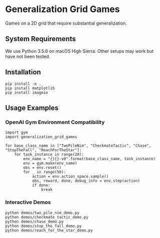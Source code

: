 # Generalization Grid Games
Games on a 2D grid that require substantial generalization.

## System Requirements
We use Python 3.5.6 on macOS High Sierra. Other setups may work but have not been tested.

## Installation
```
pip install -e .
pip install matplotlib
pip install imageio
```

## Usage Examples

### OpenAI Gym Environment Compatibility

```
import gym
import generalization_grid_games

for base_class_name in ["TwoPileNim", "CheckmateTactic", "Chase", "StopTheFall", "ReachForTheStar"]:
    for task_instance in range(20):
        env_name = "{}{}-v0".format(base_class_name, task_instance)
        env = gym.make(env_name)
        obs = env.reset()
        for _ in range(50):
            action = env.action_space.sample()
            obs, reward, done, debug_info = env.step(action)
            if done:
                break
```

### Interactive Demos
```
python demos/two_pile_nim_demo.py
python demos/checkmate_tactic_demo.py
python demos/chase_demo.py
python demos/stop_the_fall_demo.py
python demos/reach_for_the_star_demo.py
```
